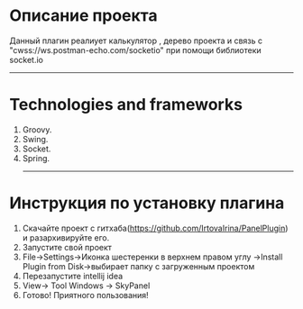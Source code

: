 # Описание проекта
Данный плагин реалиует калькулятор , дерево проекта и связь с "сwss://ws.postman-echo.com/socketio" при помощи библиотеки socket.io

***
# Technologies and frameworks
1. Groovy.
2. Swing.
3. Socket.
4. Spring.
   ***
# Инструкция по установку плагина
1. Скачайте проект с гитхаба(https://github.com/IrtovaIrina/PanelPlugin) и разархивируйте его.
2. Запустите свой проект
3. File->Settings->Иконка шестеренки в верхнем правом углу
   ->Install Plugin from Disk->выбирает папку с загруженным проектом
4. Перезапустите  intellij idea
5. View-> Tool Windows -> SkyPanel
6. Готово! Приятного пользования!
